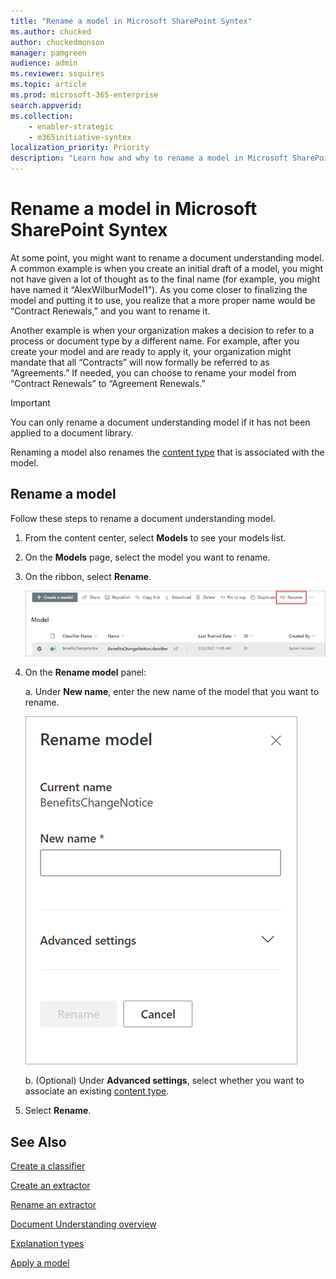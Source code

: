 ```yaml
---
title: "Rename a model in Microsoft SharePoint Syntex"
ms.author: chucked
author: chuckedmonson
manager: pamgreen
audience: admin
ms.reviewer: ssquires
ms.topic: article
ms.prod: microsoft-365-enterprise
search.appverid: 
ms.collection: 
    - enabler-strategic
    - m365initiative-syntex
localization_priority: Priority
description: "Learn how and why to rename a model in Microsoft SharePoint Syntex."
---
```


# Rename a model in Microsoft SharePoint Syntex

At some point, you might want to rename a document understanding model. A common example is when you create an initial draft of a model, you might not have given a lot of thought as to the final name (for example, you might have named it “AlexWilburModel1”). As you come closer to finalizing the model and putting it to use, you realize that a more proper name would be “Contract Renewals,” and you want to rename it.  

Another example is when your organization makes a decision to refer to a process or document type by a different name. For example, after you create your model and are ready to apply it, your organization might mandate that all “Contracts” will now formally be referred to as “Agreements.” If needed, you can choose to rename your model from “Contract Renewals” to “Agreement Renewals.”

> [!IMPORTANT]
> You can only rename a document understanding model if it has not been applied to a document library. 

Renaming a model also renames the [content type](/sharepoint/governance/content-type-and-workflow-planning#content-type-overview) that is associated with the model.

## Rename a model

Follow these steps to rename a document understanding model.

1. From the content center, select **Models** to see your models list.

2. On the **Models** page, select the model you want to rename.

3. On the ribbon, select **Rename**.</br>

    ![Screenshot of the Models page showing a selected model with the Rename option highlighted.](../media/content-understanding/select-model-rename.png) </br>

4. On the **Rename model** panel:

   a. Under **New name**, enter the new name of the model that you want to rename.</br>

    ![Screenshot showing the Rename model panel.](../media/content-understanding/rename-model-panel.png) </br>

   b. (Optional) Under **Advanced settings**, select whether you want to associate an existing [content type](/sharepoint/governance/content-type-and-workflow-planning#content-type-overview).

5. Select **Rename**.

## See Also
[Create a classifier](create-a-classifier.md)

[Create an extractor](create-an-extractor.md)

[Rename an extractor](rename-an-extractor.md)

[Document Understanding overview](document-understanding-overview.md)

[Explanation types](explanation-types-overview.md)

[Apply a model](apply-a-model.md) 

